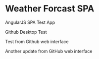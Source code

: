 # Weather Forcast SPA
AngularJS SPA Test App

Github Desktop Test

Test from Github web interface

Another update from GitHub web interface
